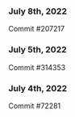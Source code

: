 ### July 8th, 2022

Commit #207217

### July 5th, 2022

Commit #314353


### July 4th, 2022

Commit #72281
